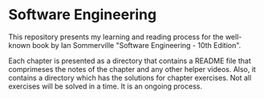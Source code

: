 # Software Engineering
This repository presents my learning and reading process for the well-known book by Ian Sommerville "Software Engineering - 10th Edition".

Each chapter is presented as a directory that contains a README file that comprimeses the notes of the chapter and any other helper videos. Also, it contains a directory which has the solutions for chapter exercises. Not all exercises will be solved in a time. It is an ongoing process.

